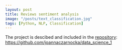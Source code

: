 ```yaml
---
layout: post
title: Reviews sentiment analysis
image: "/posts/text_classification.jpg"
tags: [Python, NLP, Classification]
---
```


The project is descibed and included in the [repository](https://github.com/joannaczarnocka/data_science_1):
https://github.com/joannaczarnocka/data_science_1


